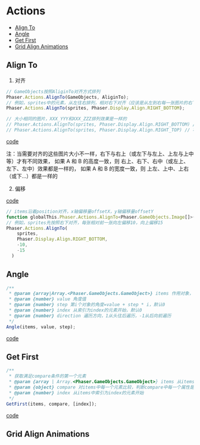 # Actions

- [Align To](#align-to)
- [Angle](#angle)
- [Get First](#get-first)
- [Grid Align Animations](#grid-align-animations)

## Align To

1. 对齐

```js
// GameObjects按照AliginTo对齐方式排列
Phaser.Actions.AlignTo(GameObjects, AliginTo);
// 例如，sprites中的元素，从左往右排列，相对右下对齐（应该是从左到右每一张图片的右下角对齐排列）
Phaser.Actions.AlignTo(sprites, Phaser.Display.Align.RIGHT_BOTTOM);

// 大小相同的图片，XXX_YYY和XXX_ZZZ排列效果是一样的
// Phaser.Actions.AlignTo(sprites, Phaser.Display.Align.RIGHT_BOTTOM) // 右下
// Phaser.Actions.AlignTo(sprites, Phaser.Display.Align.RIGHT_TOP) // 右上
```

[code](../phaser3-examples/src/views/actions/align-to-base.vue)

注：当需要对齐的这些图片大小不一样，右下与右上（或左下与左上、上左与上中等）才有不同效果，
如果 A 和 B 的高度一致，则 右上、右下、右中（或左上、左下、左中）效果都是一样的，
如果 A 和 B 的宽度一致，则 上左、上中、上右（或下...）都是一样的

2. 偏移

[code](../phaser3-examples/src/views/actions/align-to-offset.vue)

```js
// items沿着position对齐，x轴偏移量offsetX，y轴偏移量offsetY
function globalThis.Phaser.Actions.AlignTo<Phaser.GameObjects.Image[]>(items: Phaser.GameObjects.Image[], position: number, offsetX?: number | undefined, offsetY?: number | undefined): Phaser.GameObjects.Image[]
// 例如，sprites先按照右下对齐，每张相对前一张向左偏移10，向上偏移15
Phaser.Actions.AlignTo(
    sprites,
    Phaser.Display.Align.RIGHT_BOTTOM,
    -10,
    -15
  )
```

## Angle

```js
/**
 * @param {array|Array.<Phaser.GameObjects.GameObject>} items 作用对象，需要包含角度属性
 * @param {number} value 角度值
 * @param {number} step 第i个对象的角度=value + step * i，默认0
 * @param {number} index 从索引为index的元素开始，默认0
 * @param {number} direction 遍历方向，1从头往后遍历，-1从后向前遍历
 */
Angle(items, value, step);
```

[code](../phaser3-examples/src/views/actions/angle.vue)

## Get First

```js
/**
 * 获取满足compare条件的第一个元素
 * @param {array | Array.<Phaser.GameObjects.GameObject>} items 从items里找满足条件的元素
 * @param {object} compare 对items中每一个元素比较，判断compare中每一个属性是否都满足
 * @param {number} index 从items中索引为index的元素开始
 */
GetFirst(items, compare, [index]);
```

[code](../phaser3-examples/src/views/actions/get-first.vue)

## Grid Align Animations
